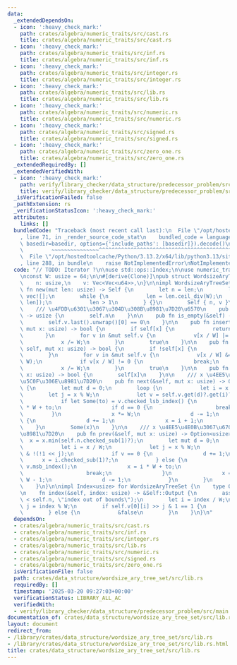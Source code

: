 ```yaml
---
data:
  _extendedDependsOn:
  - icon: ':heavy_check_mark:'
    path: crates/algebra/numeric_traits/src/cast.rs
    title: crates/algebra/numeric_traits/src/cast.rs
  - icon: ':heavy_check_mark:'
    path: crates/algebra/numeric_traits/src/inf.rs
    title: crates/algebra/numeric_traits/src/inf.rs
  - icon: ':heavy_check_mark:'
    path: crates/algebra/numeric_traits/src/integer.rs
    title: crates/algebra/numeric_traits/src/integer.rs
  - icon: ':heavy_check_mark:'
    path: crates/algebra/numeric_traits/src/lib.rs
    title: crates/algebra/numeric_traits/src/lib.rs
  - icon: ':heavy_check_mark:'
    path: crates/algebra/numeric_traits/src/numeric.rs
    title: crates/algebra/numeric_traits/src/numeric.rs
  - icon: ':heavy_check_mark:'
    path: crates/algebra/numeric_traits/src/signed.rs
    title: crates/algebra/numeric_traits/src/signed.rs
  - icon: ':heavy_check_mark:'
    path: crates/algebra/numeric_traits/src/zero_one.rs
    title: crates/algebra/numeric_traits/src/zero_one.rs
  _extendedRequiredBy: []
  _extendedVerifiedWith:
  - icon: ':heavy_check_mark:'
    path: verify/library_checker/data_structure/predecessor_problem/src/main.rs
    title: verify/library_checker/data_structure/predecessor_problem/src/main.rs
  _isVerificationFailed: false
  _pathExtension: rs
  _verificationStatusIcon: ':heavy_check_mark:'
  attributes:
    links: []
  bundledCode: "Traceback (most recent call last):\n  File \"/opt/hostedtoolcache/Python/3.13.2/x64/lib/python3.13/site-packages/onlinejudge_verify/documentation/build.py\"\
    , line 71, in _render_source_code_stat\n    bundled_code = language.bundle(stat.path,\
    \ basedir=basedir, options={'include_paths': [basedir]}).decode()\n          \
    \         ~~~~~~~~~~~~~~~^^^^^^^^^^^^^^^^^^^^^^^^^^^^^^^^^^^^^^^^^^^^^^^^^^^^^^^^^^^^^^^^^^\n\
    \  File \"/opt/hostedtoolcache/Python/3.13.2/x64/lib/python3.13/site-packages/onlinejudge_verify/languages/rust.py\"\
    , line 288, in bundle\n    raise NotImplementedError\nNotImplementedError\n"
  code: "// TODO: Iterator ?\n\nuse std::ops::Index;\n\nuse numeric_traits::Integer;\n\
    \nconst W: usize = 64;\n\n#[derive(Clone)]\npub struct WordsizeAryTreeSet {\n\
    \    n: usize,\n    v: Vec<Vec<u64>>,\n}\n\nimpl WordsizeAryTreeSet {\n    pub\
    \ fn new(mut len: usize) -> Self {\n        let n = len;\n        let mut v =\
    \ vec![];\n        while {\n            len = len.ceil_div(W);\n            v.push(vec![0;\
    \ len]);\n            len > 1\n        } {}\n        Self { n, v }\n    }\n\n\
    \    /// \u4FDD\u6301\u3067\u304D\u308B\u8981\u7D20\u6570\n    pub fn len(&self)\
    \ -> usize {\n        self.n\n    }\n\n    pub fn is_empty(&self) -> bool {\n\
    \        self.v.last().unwrap()[0] == 0\n    }\n\n    pub fn insert(&mut self,\
    \ mut x: usize) -> bool {\n        if self[x] {\n            return false;\n \
    \       }\n        for v in &mut self.v {\n            v[x / W] |= 1 << x % W;\n\
    \            x /= W;\n        }\n        true\n    }\n\n    pub fn remove(&mut\
    \ self, mut x: usize) -> bool {\n        if !self[x] {\n            return false;\n\
    \        }\n        for v in &mut self.v {\n            v[x / W] &= !(1 << x %\
    \ W);\n            if v[x / W] != 0 {\n                break;\n            }\n\
    \            x /= W;\n        }\n        true\n    }\n\n    pub fn contains(&self,\
    \ x: usize) -> bool {\n        self[x]\n    }\n\n    /// x \u4EE5\u4E0A\u3067\u6700\
    \u5C0F\u306E\u8981\u7D20\n    pub fn next(&self, mut x: usize) -> Option<usize>\
    \ {\n        let mut d = 0;\n        loop {\n            let i = x / W;\n    \
    \        let j = x % W;\n            let v = self.v.get(d)?.get(i)? & (!0 << j);\n\
    \            if let Some(to) = v.checked_lsb_index() {\n                x = i\
    \ * W + to;\n                if d == 0 {\n                    break;\n       \
    \         }\n                x *= W;\n                d -= 1;\n            } else\
    \ {\n                d += 1;\n                x = i + 1;\n            }\n    \
    \    }\n        Some(x)\n    }\n\n    /// x \u4EE5\u4E0B\u3067\u6700\u5927\u306E\
    \u8981\u7D20\n    pub fn prev(&self, mut x: usize) -> Option<usize> {\n      \
    \  x = x.min(self.n.checked_sub(1)?);\n        let mut d = 0;\n        loop {\n\
    \            let i = x / W;\n            let j = x % W;\n            let v = self.v.get(d)?.get(i)?\
    \ & !(!1 << j);\n            if v == 0 {\n                d += 1;\n          \
    \      x = i.checked_sub(1)?;\n            } else {\n                let to =\
    \ v.msb_index();\n                x = i * W + to;\n                if d == 0 {\n\
    \                    break;\n                }\n                x = (x + 1) *\
    \ W - 1;\n                d -= 1;\n            }\n        }\n        Some(x)\n\
    \    }\n}\n\nimpl Index<usize> for WordsizeAryTreeSet {\n    type Output = bool;\n\
    \n    fn index(&self, index: usize) -> &Self::Output {\n        assert!(index\
    \ < self.n, \"index out of bounds\");\n        let i = index / W;\n        let\
    \ j = index % W;\n        if self.v[0][i] >> j & 1 == 1 {\n            &true\n\
    \        } else {\n            &false\n        }\n    }\n}\n"
  dependsOn:
  - crates/algebra/numeric_traits/src/cast.rs
  - crates/algebra/numeric_traits/src/inf.rs
  - crates/algebra/numeric_traits/src/integer.rs
  - crates/algebra/numeric_traits/src/lib.rs
  - crates/algebra/numeric_traits/src/numeric.rs
  - crates/algebra/numeric_traits/src/signed.rs
  - crates/algebra/numeric_traits/src/zero_one.rs
  isVerificationFile: false
  path: crates/data_structure/wordsize_ary_tree_set/src/lib.rs
  requiredBy: []
  timestamp: '2025-03-20 09:27:03+00:00'
  verificationStatus: LIBRARY_ALL_AC
  verifiedWith:
  - verify/library_checker/data_structure/predecessor_problem/src/main.rs
documentation_of: crates/data_structure/wordsize_ary_tree_set/src/lib.rs
layout: document
redirect_from:
- /library/crates/data_structure/wordsize_ary_tree_set/src/lib.rs
- /library/crates/data_structure/wordsize_ary_tree_set/src/lib.rs.html
title: crates/data_structure/wordsize_ary_tree_set/src/lib.rs
---
```

